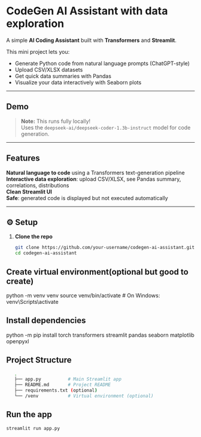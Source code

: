 # CodeGen AI Assistant with data exploration

A simple **AI Coding Assistant** built with **Transformers** and **Streamlit**.

This mini project lets you:
-  Generate Python code from natural language prompts (ChatGPT-style)
-  Upload CSV/XLSX datasets
-  Get quick data summaries with Pandas
-  Visualize your data interactively with Seaborn plots

---

##  Demo

> **Note:** This runs fully locally!  
> Uses the `deepseek-ai/deepseek-coder-1.3b-instruct` model for code generation.

---

##  Features

 **Natural language to code** using a Transformers text-generation pipeline  
 **Interactive data exploration**: upload CSV/XLSX, see Pandas summary, correlations, distributions  
 **Clean Streamlit UI**  
 **Safe**: generated code is displayed but not executed automatically

---

## ⚙ Setup

1. **Clone the repo**
   ```bash
   git clone https://github.com/your-username/codegen-ai-assistant.git
   cd codegen-ai-assistant
## Create virtual environment(optional but good to create)
python -m venv venv
source venv/bin/activate  # On Windows: venv\Scripts\activate
## Install dependencies
python -m pip install torch transformers streamlit pandas seaborn matplotlib openpyxl

## Project Structure
```bash
   .
   ├── app.py          # Main Streamlit app
   ├── README.md       # Project README
   ├── requirements.txt (optional)
   └── /venv           # Virtual environment (optional)
```
## Run the app
```bash
streamlit run app.py

